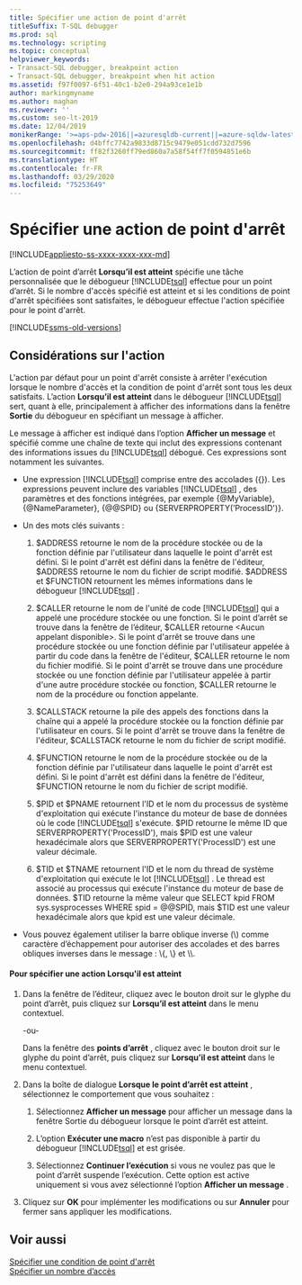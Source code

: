 ```yaml
---
title: Spécifier une action de point d'arrêt
titleSuffix: T-SQL debugger
ms.prod: sql
ms.technology: scripting
ms.topic: conceptual
helpviewer_keywords:
- Transact-SQL debugger, breakpoint action
- Transact-SQL debugger, breakpoint when hit action
ms.assetid: f97f0097-6f51-40c1-b2e0-294a93ce1e1b
author: markingmyname
ms.author: maghan
ms.reviewer: ''
ms.custom: seo-lt-2019
ms.date: 12/04/2019
monikerRange: '>=aps-pdw-2016||=azuresqldb-current||=azure-sqldw-latest||>=sql-server-2016||=sqlallproducts-allversions||>=sql-server-linux-2017||=azuresqldb-mi-current'
ms.openlocfilehash: d4bffc7742a9833d8715c9479e051cdd732d7596
ms.sourcegitcommit: ff82f3260ff79ed860a7a58f54ff7f0594851e6b
ms.translationtype: HT
ms.contentlocale: fr-FR
ms.lasthandoff: 03/29/2020
ms.locfileid: "75253649"
---
```

# <a name="specify-a-breakpoint-action"></a>Spécifier une action de point d'arrêt

[!INCLUDE[appliesto-ss-xxxx-xxxx-xxx-md](../../includes/appliesto-ss-xxxx-xxxx-xxx-md.md)]

L’action de point d’arrêt **Lorsqu’il est atteint** spécifie une tâche personnalisée que le débogueur [!INCLUDE[tsql](../../includes/tsql-md.md)] effectue pour un point d’arrêt. Si le nombre d'accès spécifié est atteint et si les conditions de point d'arrêt spécifiées sont satisfaites, le débogueur effectue l'action spécifiée pour le point d'arrêt.

[!INCLUDE[ssms-old-versions](../../includes/ssms-old-versions.md)]
  
##  <a name="action-considerations"></a><a name="BKMK_ActionConsiderations"></a> Considérations sur l'action

L'action par défaut pour un point d'arrêt consiste à arrêter l'exécution lorsque le nombre d'accès et la condition de point d'arrêt sont tous les deux satisfaits. L’action **Lorsqu’il est atteint** dans le débogueur [!INCLUDE[tsql](../../includes/tsql-md.md)] sert, quant à elle, principalement à afficher des informations dans la fenêtre **Sortie** du débogueur en spécifiant un message à afficher.  
  
Le message à afficher est indiqué dans l’option **Afficher un message** et spécifié comme une chaîne de texte qui inclut des expressions contenant des informations issues du [!INCLUDE[tsql](../../includes/tsql-md.md)] débogué. Ces expressions sont notamment les suivantes.  
  
-   Une expression [!INCLUDE[tsql](../../includes/tsql-md.md)] comprise entre des accolades ({}). Les expressions peuvent inclure des variables [!INCLUDE[tsql](../../includes/tsql-md.md)] , des paramètres et des fonctions intégrées, par exemple {@MyVariable}, {@NameParameter}, {@@SPID} ou {SERVERPROPERTY(’ProcessID')}.  
  
-   Un des mots clés suivants :  
  
    1.  $ADDRESS retourne le nom de la procédure stockée ou de la fonction définie par l'utilisateur dans laquelle le point d'arrêt est défini. Si le point d'arrêt est défini dans la fenêtre de l'éditeur, $ADDRESS retourne le nom du fichier de script modifié. $ADDRESS et $FUNCTION retournent les mêmes informations dans le débogueur [!INCLUDE[tsql](../../includes/tsql-md.md)] .  
  
    2.  $CALLER retourne le nom de l'unité de code [!INCLUDE[tsql](../../includes/tsql-md.md)] qui a appelé une procédure stockée ou une fonction. Si le point d’arrêt se trouve dans la fenêtre de l’éditeur, $CALLER retourne \<Aucun appelant disponible>. Si le point d'arrêt se trouve dans une procédure stockée ou une fonction définie par l'utilisateur appelée à partir du code dans la fenêtre de l'éditeur, $CALLER retourne le nom du fichier modifié. Si le point d'arrêt se trouve dans une procédure stockée ou une fonction définie par l'utilisateur appelée à partir d'une autre procédure stockée ou fonction, $CALLER retourne le nom de la procédure ou fonction appelante.  
  
    3.  $CALLSTACK retourne la pile des appels des fonctions dans la chaîne qui a appelé la procédure stockée ou la fonction définie par l'utilisateur en cours. Si le point d'arrêt se trouve dans la fenêtre de l'éditeur, $CALLSTACK retourne le nom du fichier de script modifié.  
  
    4.  $FUNCTION retourne le nom de la procédure stockée ou de la fonction définie par l'utilisateur dans laquelle le point d'arrêt est défini. Si le point d'arrêt est défini dans la fenêtre de l'éditeur, $FUNCTION retourne le nom du fichier de script modifié.  
  
    5.  $PID et $PNAME retournent l'ID et le nom du processus de système d'exploitation qui exécute l'instance du moteur de base de données où le code [!INCLUDE[tsql](../../includes/tsql-md.md)] s'exécute. $PID retourne le même ID que SERVERPROPERTY('ProcessID'), mais $PID est une valeur hexadécimale alors que SERVERPROPERTY('ProcessID') est une valeur décimale.  
  
    6.  $TID et $TNAME retournent l'ID et le nom du thread de système d'exploitation qui exécute le lot [!INCLUDE[tsql](../../includes/tsql-md.md)] . Le thread est associé au processus qui exécute l'instance du moteur de base de données. $TID retourne la même valeur que SELECT kpid FROM sys.sysprocesses WHERE spid = @@SPID, mais $TID est une valeur hexadécimale alors que kpid est une valeur décimale.  
  
-   Vous pouvez également utiliser la barre oblique inverse (\\) comme caractère d’échappement pour autoriser des accolades et des barres obliques inverses dans le message : \\{, \\} et \\\\.  
  
#### <a name="to-specify-a-when-hit-action"></a>Pour spécifier une action Lorsqu'il est atteint  
  
1.  Dans la fenêtre de l’éditeur, cliquez avec le bouton droit sur le glyphe du point d’arrêt, puis cliquez sur **Lorsqu’il est atteint** dans le menu contextuel.  
  
     -ou-  
  
     Dans la fenêtre des **points d’arrêt** , cliquez avec le bouton droit sur le glyphe du point d’arrêt, puis cliquez sur **Lorsqu’il est atteint** dans le menu contextuel.  
  
2.  Dans la boîte de dialogue **Lorsque le point d’arrêt est atteint** , sélectionnez le comportement que vous souhaitez :  
  
    1.  Sélectionnez **Afficher un message** pour afficher un message dans la fenêtre Sortie du débogueur lorsque le point d’arrêt est atteint.  
  
    2.  L’option **Exécuter une macro** n’est pas disponible à partir du débogueur [!INCLUDE[tsql](../../includes/tsql-md.md)] et est grisée.  
  
    3.  Sélectionnez **Continuer l’exécution** si vous ne voulez pas que le point d’arrêt suspende l’exécution. Cette option est active uniquement si vous avez sélectionné l’option **Afficher un message** .  
  
3.  Cliquez sur **OK** pour implémenter les modifications ou sur **Annuler** pour fermer sans appliquer les modifications.  
  
## <a name="see-also"></a>Voir aussi  
 [Spécifier une condition de point d'arrêt](../../relational-databases/scripting/specify-a-breakpoint-condition.md)   
 [Spécifier un nombre d’accès](../../relational-databases/scripting/specify-a-hit-count.md)  
